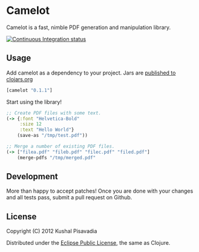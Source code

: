 # Camelot

Camelot is a fast, nimble PDF generation and manipulation library.

[![Continuous Integration status](https://secure.travis-ci.org/KushalP/camelot.png)](http://travis-ci.org/KushalP/camelot)

## Usage

Add camelot as a dependency to your project. Jars are [published to clojars.org](https://clojars.org/camelot)

``` clojure
[camelot "0.1.1"]
```

Start using the library!

``` clojure
;; Create PDF files with some text.
(-> {:font "Helvetica-Bold"
     :size 12
     :text "Hello World"}
    (save-as "/tmp/test.pdf"))

;; Merge a number of existing PDF files.
(-> ["filea.pdf" "fileb.pdf" "filec.pdf" "filed.pdf"]
    (merge-pdfs "/tmp/merged.pdf"
```

## Development

More than happy to accept patches! Once you are done with your changes and all tests pass, submit a pull request on Github.

## License

Copyright (C) 2012 Kushal Pisavadia

Distributed under the [Eclipse Public License](http://www.eclipse.org/legal/epl-v10.html), the same as Clojure.
